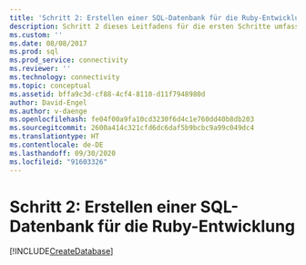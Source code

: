 ```yaml
---
title: 'Schritt 2: Erstellen einer SQL-Datenbank für die Ruby-Entwicklung'
description: Schritt 2 dieses Leitfadens für die ersten Schritte umfasst das Erstellen einer Datenbank in SQL Server oder Azure SQL-Datenbank für dieses Ruby-Beispiel.
ms.custom: ''
ms.date: 08/08/2017
ms.prod: sql
ms.prod_service: connectivity
ms.reviewer: ''
ms.technology: connectivity
ms.topic: conceptual
ms.assetid: bffa9c3d-cf88-4cf4-8110-d11f7948980d
author: David-Engel
ms.author: v-daenge
ms.openlocfilehash: fe04f00a9fa10cd3230f6d4c1e760dd40b8db203
ms.sourcegitcommit: 2600a414c321cfd6dc6daf5b9bcbc9a99c049dc4
ms.translationtype: HT
ms.contentlocale: de-DE
ms.lasthandoff: 09/30/2020
ms.locfileid: "91603326"
---
```

# <a name="step-2-create-a-sql-database-for-ruby-development"></a>Schritt 2: Erstellen einer SQL-Datenbank für die Ruby-Entwicklung

[!INCLUDE[CreateDatabase](../../includes/createdatabase.md)]
